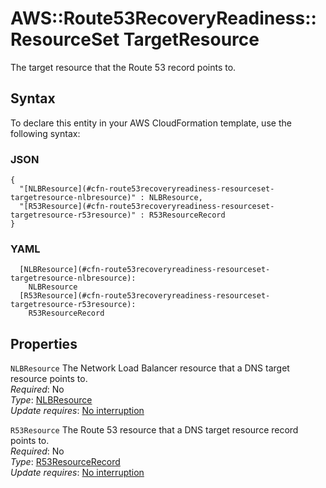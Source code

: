 # AWS::Route53RecoveryReadiness::ResourceSet TargetResource<a name="aws-properties-route53recoveryreadiness-resourceset-targetresource"></a>

The target resource that the Route 53 record points to\.

## Syntax<a name="aws-properties-route53recoveryreadiness-resourceset-targetresource-syntax"></a>

To declare this entity in your AWS CloudFormation template, use the following syntax:

### JSON<a name="aws-properties-route53recoveryreadiness-resourceset-targetresource-syntax.json"></a>

```
{
  "[NLBResource](#cfn-route53recoveryreadiness-resourceset-targetresource-nlbresource)" : NLBResource,
  "[R53Resource](#cfn-route53recoveryreadiness-resourceset-targetresource-r53resource)" : R53ResourceRecord
}
```

### YAML<a name="aws-properties-route53recoveryreadiness-resourceset-targetresource-syntax.yaml"></a>

```
  [NLBResource](#cfn-route53recoveryreadiness-resourceset-targetresource-nlbresource): 
    NLBResource
  [R53Resource](#cfn-route53recoveryreadiness-resourceset-targetresource-r53resource): 
    R53ResourceRecord
```

## Properties<a name="aws-properties-route53recoveryreadiness-resourceset-targetresource-properties"></a>

`NLBResource`  <a name="cfn-route53recoveryreadiness-resourceset-targetresource-nlbresource"></a>
The Network Load Balancer resource that a DNS target resource points to\.  
*Required*: No  
*Type*: [NLBResource](aws-properties-route53recoveryreadiness-resourceset-nlbresource.md)  
*Update requires*: [No interruption](https://docs.aws.amazon.com/AWSCloudFormation/latest/UserGuide/using-cfn-updating-stacks-update-behaviors.html#update-no-interrupt)

`R53Resource`  <a name="cfn-route53recoveryreadiness-resourceset-targetresource-r53resource"></a>
The Route 53 resource that a DNS target resource record points to\.  
*Required*: No  
*Type*: [R53ResourceRecord](aws-properties-route53recoveryreadiness-resourceset-r53resourcerecord.md)  
*Update requires*: [No interruption](https://docs.aws.amazon.com/AWSCloudFormation/latest/UserGuide/using-cfn-updating-stacks-update-behaviors.html#update-no-interrupt)